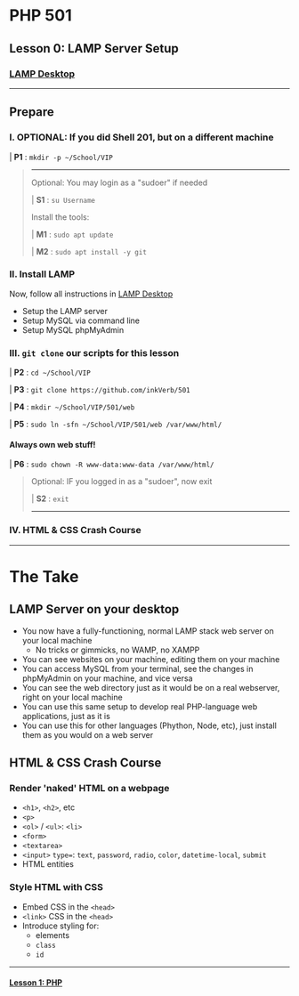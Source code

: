 # PHP 501
## Lesson 0: LAMP Server Setup

### [LAMP Desktop](https://github.com/inkVerb/vip/blob/master/Cheat-Sheets/LAMP-Desktop.md)

___
## Prepare

### I. OPTIONAL: If you did Shell 201, but on a different machine

| **P1** : `mkdir -p ~/School/VIP`

>
> ___
> Optional: You may login as a "sudoer" if needed
>
> | **S1** : `su Username`
>
> Install the tools:
>
> | **M1** : `sudo apt update`
>
> | **M2** : `sudo apt install -y git`
>

### II. Install LAMP

Now, follow all instructions in [LAMP Desktop](https://github.com/inkVerb/vip/blob/master/Cheat-Sheets/LAMP-Desktop.md)
- Setup the LAMP server
- Setup MySQL via command line
- Setup MySQL phpMyAdmin


### III. `git clone` our scripts for this lesson

| **P2** : `cd ~/School/VIP`

| **P3** : `git clone https://github.com/inkVerb/501`

| **P4** : `mkdir ~/School/VIP/501/web`

| **P5** : `sudo ln -sfn ~/School/VIP/501/web /var/www/html/`

#### Always own web stuff!

| **P6** : `sudo chown -R www-data:www-data /var/www/html/`

>
> Optional: IF you logged in as a "sudoer", now exit
>
> | **S2** : `exit`
> ___
>

### IV. HTML & CSS Crash Course

___

# The Take

## LAMP Server on your desktop
- You now have a fully-functioning, normal LAMP stack web server on your local machine
  - No tricks or gimmicks, no WAMP, no XAMPP
- You can see websites on your machine, editing them on your machine
- You can access MySQL from your terminal, see the changes in phpMyAdmin on your machine, and vice versa
- You can see the web directory just as it would be on a real webserver, right on your local machine
- You can use this same setup to develop real PHP-language web applications, just as it is
- You can use this for other languages (Phython, Node, etc), just install them as you would on a web server

## HTML & CSS Crash Course

### Render 'naked' HTML on a webpage
- `<h1>`, `<h2>`, etc
- `<p>`
- `<ol>` / `<ul>`: `<li>`
- `<form>`
- `<textarea>`
- `<input>` `type=`: `text`, `password`, `radio`, `color`, `datetime-local`, `submit`
- HTML entities

### Style HTML with CSS
- Embed CSS in the `<head>`
- `<link>` CSS in the `<head>`
- Introduce styling for:
  - elements
  - `class`
  - `id`

___

#### [Lesson 1: PHP](https://github.com/inkVerb/vip/blob/master/501-php/Lesson-01.md)
